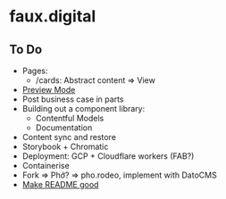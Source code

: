# faux.digital

## To Do

- Pages:
  - /cards: Abstract content => View
- [Preview Mode](https://nextjs.org/docs/advanced-features/preview-mode)
- Post business case in parts
- Building out a component library:
  - Contentful Models
  - Documentation
- Content sync and restore
- Storybook + Chromatic
- Deployment: GCP + Cloudflare workers (FAB?)
- Containerise
- Fork => Phở? => pho.rodeo, implement with DatoCMS
- [Make README good](https://www.makeareadme.com/)
